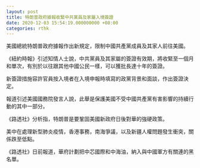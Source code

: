 ```yaml
---
layout: post
title: 特朗普政府據報收緊中共黨員及家屬入境簽證
date: 2020-12-03 15:54:19.000000000 +08:00
categories: rthk
---
```


美國總統特朗普政府據報作出新規定，限制中國共產黨成員及其家人前往美國。

《紐約時報》引述知情人士說，中共黨員及其家屬的簽證有效期，將收緊至一個月和單次，有別於以往跟其他中國公民一樣，可以獲批長達十年的簽證。

新簽證措施容許官員按入境者在入境申報時填寫的政黨背景和面談，作出簽證決定。

報道引述美國國務院發言人說，此舉是保護美國不受中國共產黨有害影響的持續行動的其中一部分。

《路透社》分析指，特朗普是要鞏固美國新政府日後對華的強硬政策。

美中在處理新型肺炎疫情，香港事務，南海爭議，以及新疆人權問題發生衝突，關係跌至低點。

《路透社》日前報道，華府計劃把中芯國際和中海油，納入與中國軍方有關連的黑名單。
